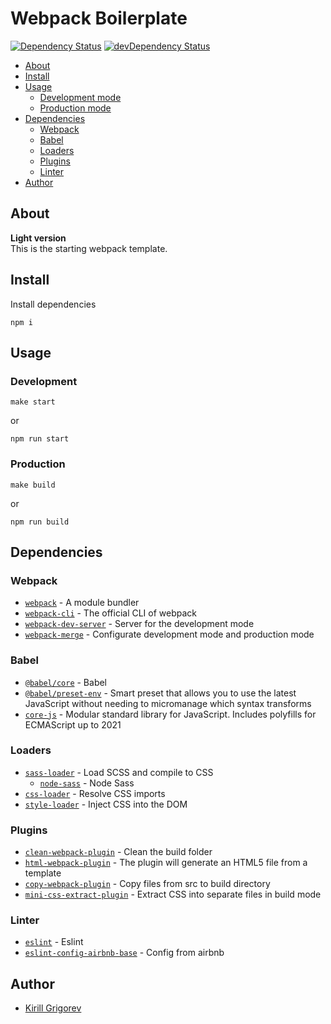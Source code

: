 # Webpack Boilerplate

[![Dependency Status](https://david-dm.org/GKoil/frontend-project-lvl2.svg)](https://david-dm.org/GKoil/Webpack-Boilerplate)
[![devDependency Status](https://david-dm.org/GKoil/frontend-project-lvl2/dev-status.svg)](https://david-dm.org/GKoil/Webpack-Boilerplate?type=dev)


* [About](#About)
* [Install](#Install)
* [Usage](#Usage)
  * [Development mode](#Development)
  * [Production mode](#Production)
* [Dependencies](#Dependencies)
  * [Webpack](#Webpack)
  * [Babel](#Babel)
  * [Loaders](#Loaders)
  * [Plugins](#Plugins)
  * [Linter](#Linter)
* [Author](#Author)

## About
**Light version**
</br>
This is the starting webpack template.


## Install
Install dependencies
```
npm i
```

## Usage

### Development
```
make start
```
or
```
npm run start
```

### Production
```
make build
```
or
```
npm run build
```

## Dependencies
### Webpack
- [`webpack`](https://github.com/webpack/webpack) - A module bundler
- [`webpack-cli`](https://github.com/webpack/webpack-cli) - The official CLI of webpack
- [`webpack-dev-server`](https://github.com/webpack/webpack-dev-server) - Server for the development mode
- [`webpack-merge`](https://github.com/survivejs/webpack-merge) - Configurate development mode and production mode

### Babel

- [`@babel/core`](https://www.npmjs.com/package/@babel/core) - Babel
- [`@babel/preset-env`](https://babeljs.io/docs/en/babel-preset-env) - Smart preset that allows you to use the latest JavaScript without needing to micromanage which syntax transforms
- [`core-js`](https://github.com/zloirock/core-js) - Modular standard library for JavaScript. Includes polyfills for ECMAScript up to 2021

### Loaders
- [`sass-loader`](https://webpack.js.org/loaders/sass-loader/) - Load SCSS and compile to CSS
  - [`node-sass`](https://github.com/sass/node-sass) - Node Sass
- [`css-loader`](https://webpack.js.org/loaders/css-loader/) - Resolve CSS imports
- [`style-loader`](https://webpack.js.org/loaders/style-loader/) - Inject CSS into the DOM
### Plugins
- [`clean-webpack-plugin`](https://github.com/johnagan/clean-webpack-plugin) - Clean the build folder
- [`html-webpack-plugin`](https://github.com/jantimon/html-webpack-plugin) - The plugin will generate an HTML5 file from a template
- [`copy-webpack-plugin`](https://github.com/webpack-contrib/copy-webpack-plugin) - Copy files from src to build directory
- [`mini-css-extract-plugin`](https://github.com/webpack-contrib/mini-css-extract-plugin) - Extract CSS into separate files in build mode

### Linter
- [`eslint`](https://github.com/eslint/eslint) - Eslint
- [`eslint-config-airbnb-base`](https://github.com/airbnb/javascript/tree/master/packages/eslint-config-airbnb-base) - Config from airbnb

## Author
- [Kirill Grigorev](https://github.com/GKoil)